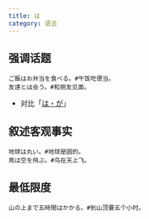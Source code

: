 ```yaml
---
title: は
category: 语法
---
```


## 强调话题

```example
ご飯はお弁当を食べる。#午饭吃便当。
友達とは会う。#和朋友见面。
```

- 对比「[は・が](../ha-ga#强调)」

## 叙述客观事实

```example
地球は丸い。#地球是圆的。
鳥は空を飛ぶ。#鸟在天上飞。
```

## 最低限度

```example
山の上まで五時間はかかる。#到山顶要五个小时。
```
